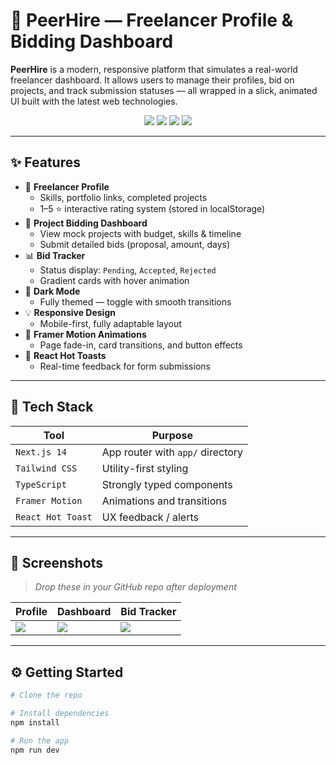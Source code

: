 # 🚀 PeerHire — Freelancer Profile & Bidding Dashboard

**PeerHire** is a modern, responsive platform that simulates a real-world freelancer dashboard. It allows users to manage their profiles, bid on projects, and track submission statuses — all wrapped in a slick, animated UI built with the latest web technologies.

<div align="center">
  <img src="https://img.shields.io/badge/Next.js-14-blue" />
  <img src="https://img.shields.io/badge/TailwindCSS-v4-38bdf8" />
  <img src="https://img.shields.io/badge/TypeScript-%230074c1" />
  <img src="https://img.shields.io/badge/FramerMotion-%23e26ee5" />
</div>

---

## ✨ Features

- 🎯 **Freelancer Profile**
  - Skills, portfolio links, completed projects
  - 1–5 ⭐ interactive rating system (stored in localStorage)
- 📁 **Project Bidding Dashboard**
  - View mock projects with budget, skills & timeline
  - Submit detailed bids (proposal, amount, days)
- 📊 **Bid Tracker**
  - Status display: `Pending`, `Accepted`, `Rejected`
  - Gradient cards with hover animation
- 🌙 **Dark Mode**
  - Fully themed — toggle with smooth transitions
- 💡 **Responsive Design**
  - Mobile-first, fully adaptable layout
- 🧈 **Framer Motion Animations**
  - Page fade-in, card transitions, and button effects
- 🔔 **React Hot Toasts**
  - Real-time feedback for form submissions

---

## 🔧 Tech Stack

| Tool              | Purpose                          |
| ----------------- | -------------------------------- |
| `Next.js 14`      | App router with `app/` directory |
| `Tailwind CSS`    | Utility-first styling            |
| `TypeScript`      | Strongly typed components        |
| `Framer Motion`   | Animations and transitions       |
| `React Hot Toast` | UX feedback / alerts             |

---

## 📸 Screenshots

> _Drop these in your GitHub repo after deployment_

| Profile                           | Dashboard                           | Bid Tracker                          |
| --------------------------------- | ----------------------------------- | ------------------------------------ |
| ![](./public/screens/profile.png) | ![](./public/screens/dashboard.png) | ![](./public/screens/bid-status.png) |

---

## ⚙️ Getting Started

```bash
# Clone the repo

# Install dependencies
npm install

# Run the app
npm run dev


```
